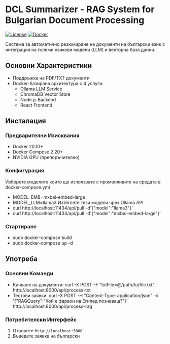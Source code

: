 # DCL Summarizer - RAG System for Bulgarian Document Processing

[![License](https://img.shields.io/badge/License-MIT-blue.svg)](LICENSE)
[![Docker](https://img.shields.io/badge/Docker-Containerized-blue)](https://www.docker.com)

Система за автоматично резюмиране на документи на български език с интеграция на големи езикови модели (LLM) и векторна база данни.

## Основни Характеристики
- Поддръжка на PDF/TXT документи
- Docker-базирана архитектура с 4 услуги:
  - Ollama LLM Service
  - ChromaDB Vector Store
  - Node.js Backend
  - React Frontend
    
## Инсталация

### Предварителни Изисквания
- Docker 20.10+
- Docker Compose 2.20+
- NVIDIA GPU (препоръчително)

### Конфигурация
Изберете моделите които ще използвате с променливите на средата в docker-compose.yml
- MODEL_EMB=mxbai-embed-large
- MODEL_LLM=llama3
Изтеглете тези модели чрез Ollama API
- curl http://localhost:11434/api/pull -d'{"model":"llama3"}'
- curl http://localhost:11434/api/pull -d'{"model":"mxbai-embed-large"}'

### Стартиране
- sudo docker-compose build
- sudo docker-compose up -d

## Употреба

### Основни Команди
- Качване на документи: curl -X POST -F "txtFile=@/path/to/file.txt" http://localhost:8000/api/process-txt
- Тестови заявки: curl -X POST -H "Content-Type: application/json" -d '{"RAGQuery":"Кой е фараон на Египед познаваш?"}' http://localhost:8000/api/process-rag

### Потребителски Интерфейс
1. Отворете `http://localhost:3000`
2. Въведете заявка на български
